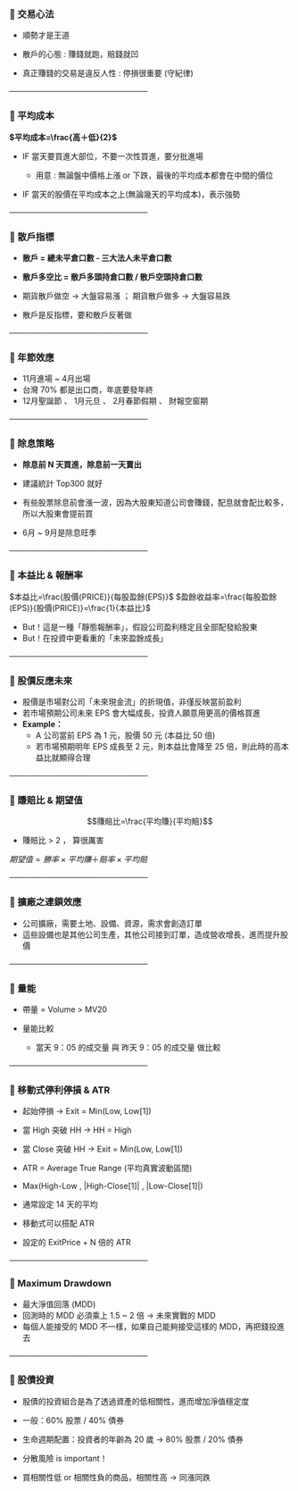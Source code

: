 ### 📌 交易心法

- 順勢才是王道

- 散戶的心態 : 賺錢就跑，賠錢就凹
- 真正賺錢的交易是違反人性 : 停損很重要 (守紀律)

─────────────────────────

### 📌 平均成本

**$平均成本=\frac{高＋低}{2}$**

- IF 當天要買進大部位，不要一次性買進，要分批進場
  - 用意 : 無論盤中價格上漲 or 下跌，最後的平均成本都會在中間的價位

- IF 當天的股價在平均成本之上(無論幾天的平均成本)，表示強勢

─────────────────────────

### 📌 散戶指標

- **散戶 = 總未平倉口數 - 三大法人未平倉口數**
- **散戶多空比 = 散戶多頭持倉口數 / 散戶空頭持倉口數**

- 期貨散戶做空 → 大盤容易漲 ； 期貨散戶做多 → 大盤容易跌
- 散戶是反指標，要和散戶反著做

─────────────────────────

### 📌 年節效應

- 11月進場 ~ 4月出場
- 台灣 70% 都是出口商，年底要發年終
- 12月聖誕節 、 1月元旦 、 2月春節假期 、 財報空窗期

─────────────────────────

### 📌 除息策略

- **除息前 N 天買進，除息前一天賣出**
- 建議統計 Top300 就好
- 有些股票除息前會漲一波，因為大股東知道公司會賺錢，配息就會配比較多，所以大股東會提前買

- 6月 ~ 9月是除息旺季

─────────────────────────

### 📌 本益比 & 報酬率

$本益比=\frac{股價(PRICE)}{每股盈餘(EPS)}$
$盈餘收益率=\frac{每股盈餘(EPS)}{股價(PRICE)}=\frac{1}{本益比}$
- But！這是一種「靜態報酬率」，假設公司盈利穩定且全部配發給股東
- But！在投資中更看重的「未來盈餘成長」

─────────────────────────

### 📌 股價反應未來

- 股價是市場對公司「未來現金流」的折現值，非僅反映當前盈利
- 若市場預期公司未來 EPS 會大幅成長，投資人願意用更高的價格買進
- **Example：**
  - A 公司當前 EPS 為 1 元，股價 50 元 (本益比 50 倍)
  - 若市場預期明年 EPS 成長至 2 元，則本益比會降至 25 倍，則此時的高本益比就顯得合理

─────────────────────────

### 📌 賺賠比 & 期望值

$$賺賠比=\frac{平均賺}{平均賠}$$
- 賺賠比 > 2 ， 算很厲害

$期望值=勝率×平均賺＋賠率×平均賠$

─────────────────────────

### 📌 擴廠之連鎖效應

- 公司擴廠，需要土地、設備、資源，需求會創造訂單
- 這些設備也是其他公司生產，其他公司接到訂單，造成營收增長，進而提升股價

─────────────────────────

### 📌 量能

- 帶量 = Volume > MV20

- 量能比較
  - 當天 9：05 的成交量 與 昨天 9：05 的成交量 做比較

─────────────────────────

### 📌 移動式停利停損 & ATR

- 起始停損 → Exit = Min(Low, Low[1])
- 當 High 突破 HH → HH = High
- 當 Close 突破 HH → Exit = Min(Low, Low[1])

- ATR = Average True Range (平均真實波動區間)
- Max(High-Low ,  |High-Close[1]| , |Low-Close[1]|)
- 通常設定 14 天的平均

- 移動式可以搭配 ATR
- 設定的 ExitPrice + N 倍的 ATR

─────────────────────────

### 📌 Maximum Drawdown

- 最大淨值回落 (MDD)
- 回測時的 MDD 必須乘上 1.5 ~ 2 倍 → 未來實戰的 MDD
- 每個人能接受的 MDD 不一樣，如果自己能夠接受這樣的 MDD，再把錢投進去

─────────────────────────

### 📌 股債投資

- 股債的投資組合是為了透過資產的低相關性，進而增加淨值穩定度

- 一般：60% 股票 / 40% 債券
- 生命週期配置：投資者的年齡為 20 歲 → 80% 股票 / 20% 債券

- 分散風險 is important！
- 買相關性低 or 相關性負的商品，相關性高 → 同漲同跌
